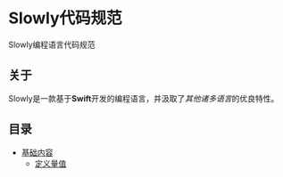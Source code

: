 # Slowly代码规范
Slowly编程语言代码规范

## 关于
Slowly是一款基于**Swift**开发的编程语言，并汲取了*其他诸多语言*的优良特性。

## 目录
- [基础内容](Basic-Content)
	* [定义量值](Basic-Content/defined-value-cn.md)